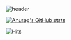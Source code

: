 ![header](https://capsule-render.vercel.app/api?type=wave&color=auto&height=300&section=header&text=Kim%20DonHa&fontSize=90)

[![Anurag's GitHub stats](https://github-readme-stats.vercel.app/api?username=dor917)](https://github.com/anuraghazra/github-readme-stats)

[![Hits](https://hits.seeyoufarm.com/api/count/incr/badge.svg?url=https%3A%2F%2Fgithub.com%2Fgjbae1212%2Fhit-counter)](https://hits.seeyoufarm.com)                    
